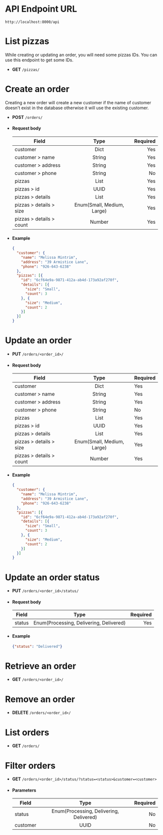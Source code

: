 # API Endpoint URL

`http://localhost:8000/api`

# List pizzas

While creating or updating an order, you will need some pizzas IDs. You can use this endpoint to get some IDs.

- **GET** `/pizzas/`

# Create an order

 Creating a new order will create a new customer if the name of customer doesn't exist in the database otherwise it will use the existing customer.

- **POST** `/orders/`

-   #### Request body

    | Field | Type | Required |
    |--------|:----:|------------:|
    | customer | Dict | Yes |
    | customer > name | String | Yes |
    | customer > address | String | Yes |
    | customer > phone | String | No |
    | pizzas | List | Yes |
    | pizzas > id | UUID | Yes |
    | pizzas > details | List | Yes |
    | pizzas > details >  size | Enum(Small, Medium, Large) | Yes |
    | pizzas > details >  count | Number | Yes |

- #### Example

    ```json
    {
      "customer": {
        "name": "Melissa Mintrim",
        "address": "39 Armistice Lane",
        "phone": "926-643-6238"
      },
      "pizzas": [{
        "id": "6cf64e9a-9871-412a-ab4d-173a92af270f",
        "details": [{
          "size": "Small",
          "count": 3
        }, {
          "size": "Medium",
          "count": 2
        }]
      }]
    }
    ```

# Update an order

- **PUT** `/orders/<order_id>/`

- #### Request body

    | Field | Type | Required |
    |--------|:----:|:--------|
    | customer | Dict | Yes |
    | customer > name | String | Yes |
    | customer > address | String | Yes |
    | customer > phone | String | No |
    | pizzas | List | Yes |
    | pizzas > id | UUID | Yes |
    | pizzas > details | List | Yes |
    | pizzas > details >  size | Enum(Small, Medium, Large) | Yes |
    | pizzas > details >  count | Number | Yes |

-   #### Example

    ```json
    {
      "customer": {
        "name": "Melissa Mintrim",
        "address": "39 Armistice Lane",
        "phone": "926-643-6238"
      },
      "pizzas": [{
        "id": "6cf64e9a-9871-412a-ab4d-173a92af270f",
        "details": [{
          "size": "Small",
          "count": 3
        }, {
          "size": "Medium",
          "count": 2
        }]
      }]
    }
    ```

# Update an order status

- **PUT** `/orders/<order_id>/status/`

- #### Request body

    | Field | Type | Required |
    |--------|:----:|------------:|
    | status | Enum(Processing, Delivering, Delivered) | Yes |

- #### Example

    ```json
    {"status": "Delivered"}
    ```

# Retrieve an order

- **GET** `/orders/<order_id>/`

# Remove an order

- **DELETE** `/orders/<order_id>/`

# List orders

- **GET** `/orders/`

# Filter orders

- **GET** `/orders/<order_id>/status/?status=<status>&customer=<customer>`

- #### Parameters

    | Field | Type | Required |
    |--------|:----:|--------:|
    | status | Enum(Processing, Delivering, Delivered) | No |
    | customer | UUID | No |
